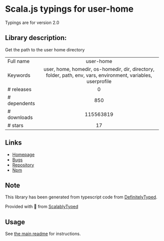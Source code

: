 
# Scala.js typings for user-home

Typings are for version 2.0

## Library description:
Get the path to the user home directory

|                    |                 |
| ------------------ | :-------------: |
| Full name          | user-home |
| Keywords           | user, home, homedir, os-homedir, dir, directory, folder, path, env, vars, environment, variables, userprofile |
| # releases         | 0 |
| # dependents       | 850 |
| # downloads        | 115563819 |
| # stars            | 17 |

## Links
- [Homepage](https://github.com/sindresorhus/user-home)
- [Bugs](https://github.com/sindresorhus/user-home/issues)
- [Repository](https://github.com/sindresorhus/user-home)
- [Npm](https://www.npmjs.com/package/user-home)
    


## Note
This library has been generated from typescript code from [DefinitelyTyped](https://definitelytyped.org).

Provided with :purple_heart: from [ScalablyTyped](https://github.com/oyvindberg/ScalablyTyped)

## Usage
See [the main readme](../../readme.md) for instructions.


